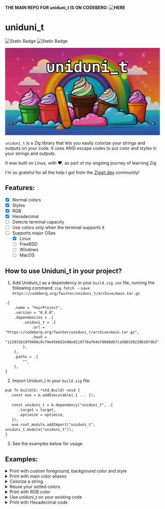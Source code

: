 **THE MAIN REPO FOR uniduni_t IS ON CODEBERG: ![HERE](https://codeberg.org/fwinter/uniduni_t)**

# uniduni_t

![Static Badge](https://img.shields.io/badge/Zig-v.0.12-%23F7A41D?style=for-the-badge&logo=zig&logoColor=%23F7A41D&color=%23F7A41D)
![Static Badge](https://img.shields.io/badge/tests-passing-black?style=for-the-badge&label=Tests&color=green)

![uniduni_t image](uniduni_t.png)

`uniduni_t` is a Zig library that lets you easily colorize your strings and outputs on your code. It uses ANSI escape codes to put color and styles in your strings and outputs.

It was built on Linux, with :heart:, as part of my ongoing journey of learning Zig.

I'm so grateful for all the help I got from the [Ziggit.dev](https://ziggit.dev) community!

## Features:

- [x] Normal colors
- [x] Styles
- [x] RGB
- [x] Hexadecimal
- [ ] Detects terminal capacity
- [ ] Use colors only when the terminal supports it
- [ ] Supports major OSes
  - [x] Linux
  - [ ] FreeBSD
  - [ ] Windows
  - [ ] MacOS

## How to use Uniduni_t in your project?

1. Add Uniduni_t as a dependency in your `build.zig.zon` file, running the following command: `zig fetch --save https://codeberg.org/fwinter/uniduni_t/archive/main.tar.gz`
```
.{
    .name = "YourProject",
    .version = "0.0.0",
    .dependencies = .{
        .uniduni_t = .{
            .url = "https://codeberg.org/fwinter/uniduni_t/archive/main.tar.gz",
            .hash = "122031b19f9408c0cf9e45b6d2e96ed119778af64efd0d8d67ca5803302286107db3",
        },
    },
    .paths = .{
        "",
    },
}
```

2. Import Uniduni_t in your `build.zig` file:
```
pub fn build(b: *std.Build) void {
   const exe = b.addExecutable(.{ ... });

   const uniduni_t = b.dependency("uniduni_t", .{
      .target = target,
      .optimize = optimize,
   });
   exe.root_module.addImport("uniduni_t", uniduni_t.module("uniduni_t"));
}
```

3. See the examples below for usage.

## Examples:

<details>
<summary>Print with custom foreground, background color and style</summary>

```
const std = @import("std");
const Uniduni_t = @import("uniduni_t");
const Color = Uniduni_t.Color;
const Style = Uniduni_t.Style;

pub fn main() !void {
    const stdout = std.io.getStdOut().writer();
    const warn = Uniduni_t.init().add(.{ Color.Foreground.red, Color.Background.black, Style.bold });
    try stdout.print("{s}: This is a warning!\n", .{ warn.format("WARNING") });
}
```

</details>

<details>
<summary>Print with main color aliases</summary>

```
const std = @import("std");
const Uniduni_t = @import("uniduni_t");

pub fn main() !void {
    const stdout = std.io.getStdOut().writer();
    const green = Uniduni_t.init().green(.foreground).bold();
    try stdout.print("{s}: success!\n", .{green.format("GREAT")});

    const bg_green = Uniduni_t.init().green(.background).bold();
    try stdout.print("{s}: success!\n", .{bg_green.format("GREAT")});
}
```

</details>

<details>
<summary>Colorize a string</summary>

```
const std = @import("std");
const Uniduni_t = @import("uniduni_t");

pub fn main() !void {
    const stdout = std.io.getStdOut().writer();
    const bright_yellow_string = Uniduni_t.init().brightYellow(.foreground).format("This is a bright yellow string");
    try stdout.print("{s}\n", .{bright_yellow_string});
}
```

</details>

<details>
<summary>Reuse your setted colors</summary>

```
const std = @import("std");
const Uniduni_t = @import("uniduni_t");

pub fn main() !void {
    const stdout = std.io.getStdOut().writer();
    const magenta = Uniduni_t.init().magenta(.foreground);
    try stdout.print("This is {s}. This is also a magenta word: {s}.\n", .{ magenta.format("magenta"), magenta.format("Uniduni_t") });
}
```

</details>

<details>
<summary>Print with RGB color</summary>

```
const std = @import("std");
const Uniduni_t = @import("uniduni_t");
const Color = Uniduni_t.Color;

pub fn main() !void {
    const stdout = std.io.getStdOut().writer();
    const red = Uniduni_t.init().rgb(102, 0, 0, .foreground); // First way
    const green = Uniduni_t.init().add(.{Color.RGB.fg(0, 102, 0)}); // Second way
    const blue = Uniduni_t.init().add(.{Color.RGB.fg(0, 0, 102)});
    try stdout.print("{s}{s}{s}\n", .{ red.format("R"), green.format("G"), blue.format("B") });

    const bg_red = Uniduni_t.init().rgb(102, 0, 0, .background); // First way
    const bg_green = Uniduni_t.init().add(.{Color.RGB.bg(0, 102, 0)}); // Second way
    const bg_blue = Uniduni_t.init().add(.{Color.RGB.bg(0, 0, 102)});
    try stdout.print("{s}{s}{s}\n", .{ bg_red.format("R"), bg_green.format("G"), bg_blue.format("B") });
}
```

</details>

<details>
<summary>Use uniduni_t on your existing code</summary>

```
const std = @import("std");
const Uniduni_t = @import("uniduni_t");

pub fn main() !void {
    const stdout = std.io.getStdOut().writer();
    const uni = Uniduni_t.init().cyan(.foreground);

    try uni.on();
    try stdout.print("This is a cyan string\n", .{});

    try uni.off();
    try stdout.print("This is a default colored string\n", .{});
}
```

</details>

<details>
<summary>Print with Hexadecimal code</summary>

```
const std = @import("std");

const Uniduni_t = @import("uniduni_t");
const Color = Uniduni_t.Color;

pub fn main() !void {
    const stdout = std.io.getStdOut().writer();
    const first = Uniduni_t.init().add(.{ Color.Hex.fg("#a7c080"), Color.Hex.bg("2d353b") }); // First way
    const second = Uniduni_t.init().hex("A7C080", .foreground).hex("#2D353B", .background); // Second way
    try stdout.print("{s}\n", .{first.format("We accept hexadecimal too! Yay!")});
    try stdout.print("{s}\n", .{second.format("Everforest theme is great!")});
}
```

</details>
